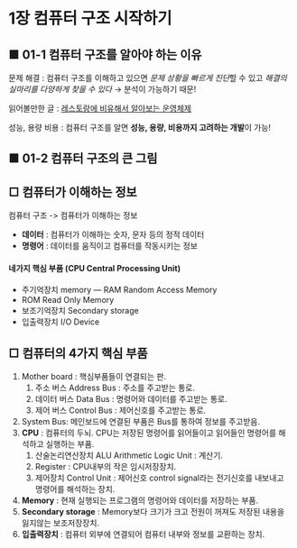 # 1장 컴퓨터 구조 시작하기

## ■ 01-1 컴퓨터 구조를 알아야 하는 이유

문제 해결 : 컴퓨터 구조를 이해하고 있으면 *문제 상황을 빠르게 진단*할 수 있고 *해결의 실마리를 다양하게 찾을 수 있다* → 분석이 가능하기 때문!

읽어볼만한 글 : [레스토랑에 비유해서 알아보는 운영체제](https://wormwlrm.github.io/2021/10/04/OS-Restaurant.html)

성능, 용량 비용 : 컴퓨터 구조를 알면 **성능, 용량, 비용까지 고려하는 개발**이 가능!

## ■ 01-2 컴퓨터 구조의 큰 그림

## □ 컴퓨터가 이해하는 정보
컴퓨터 구조 -> 컴퓨터가 이해하는 정보
- **데이터**  : 컴퓨터가 이해하는 숫자, 문자 등의 정적 데이터
- **명령어** : 데이터를 움직이고 컴퓨터를 작동시키는 정보

#### 네가지 핵심 부품 (CPU Central Processing Unit)	
- 주기억장치 memory ― RAM Random Access Memory
- ROM Read Only Memory
- 보조기억장치 Secondary storage
- 입출력장치 I/O Device

## □ 컴퓨터의 4가지 핵심 부품
1. Mother board : 핵심부품들이 연결되는 판.
	1. 주소 버스 Address Bus : 주소를 주고받는 통로.
	2. 데이터 버스 Data Bus : 명령어와 데이터를 주고받는 통로.
	3. 제어 버스 Control Bus : 제어신호를 주고받는 통로.
2. System Bus: 메인보드에 연결된 부품은 Bus를 통하여 정보를 주고받음.
3. **CPU** : 컴퓨터의 두뇌. CPU는 저장된 명령어를 읽어들이고 읽어들인 명령어를 해석하고 실행하는 부품.
	1. 산술논리연산장치 ALU Arithmetic Logic Unit : 계산기.
	2. Register : CPU내부의 작은 임시저장장치.
	3. 제어장치 Control Unit : 제어신호 control signal라는 전기신호를 내보내고 명령어를 해석하는 장치.
4. **Memory** : 현재 실행되는 프로그램의 명령어와 데이터를 저장하는 부품. 
5. **Secondary storage** : Memory보다 크기가 크고 전원이 꺼져도 저장된 내용을 잃지않는 보조저장장치.
6. **입출력장치** : 컴퓨터 외부에 연결되어 컴퓨터 내부와 정보를 교환하는 장치.

  
  

